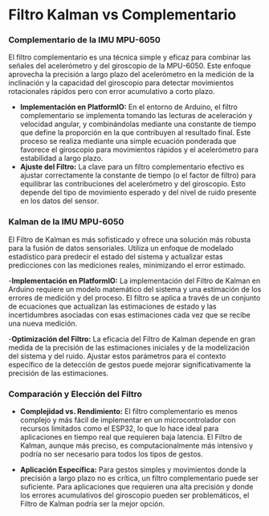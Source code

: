 # Filtro Kalman vs Complementario
### Complementario de la IMU MPU-6050

El filtro complementario es una técnica simple y eficaz para combinar las señales del acelerómetro y del giroscopio de la MPU-6050. Este enfoque aprovecha la precisión a largo plazo del acelerómetro en la medición de la inclinación y la capacidad del giroscopio para detectar movimientos rotacionales rápidos pero con error acumulativo a corto plazo.

- **Implementación en PlatformIO:** En el entorno de Arduino, el filtro complementario se implementa tomando las lecturas de aceleración y velocidad angular, y combinándolas mediante una constante de tiempo que define la proporción en la que contribuyen al resultado final. Este proceso se realiza mediante una simple ecuación ponderada que favorece el giroscopio para movimientos rápidos y el acelerómetro para estabilidad a largo plazo.
- **Ajuste del Filtro:** La clave para un filtro complementario efectivo es ajustar correctamente la constante de tiempo (o el factor de filtro) para equilibrar las contribuciones del acelerómetro y del giroscopio. Esto depende del tipo de movimiento esperado y del nivel de ruido presente en los datos del sensor.


### Kalman de la IMU MPU-6050

El Filtro de Kalman es más sofisticado y ofrece una solución más robusta para la fusión de datos sensoriales. Utiliza un enfoque de modelado estadístico para predecir el estado del sistema y actualizar estas predicciones con las mediciones reales, minimizando el error estimado.

-**Implementación en PlatformIO:** La implementación del Filtro de Kalman en Arduino requiere un modelo matemático del sistema y una estimación de los errores de medición y del proceso. El filtro se aplica a través de un conjunto de ecuaciones que actualizan las estimaciones de estado y las incertidumbres asociadas con esas estimaciones cada vez que se recibe una nueva medición.

-**Optimización del Filtro:** La eficacia del Filtro de Kalman depende en gran medida de la precisión de las estimaciones iniciales y de la modelización del sistema y del ruido. Ajustar estos parámetros para el contexto específico de la detección de gestos puede mejorar significativamente la precisión de las estimaciones.

### Comparación y Elección del Filtro


- **Complejidad vs. Rendimiento:** El filtro complementario es menos complejo y más fácil de implementar en un microcontrolador con recursos limitados como el ESP32, lo que lo hace ideal para aplicaciones en tiempo real que requieren baja latencia. El Filtro de Kalman, aunque más preciso, es computacionalmente más intensivo y podría no ser necesario para todos los tipos de gestos.

- **Aplicación Específica:** Para gestos simples y movimientos donde la precisión a largo plazo no es crítica, un filtro complementario puede ser suficiente. Para aplicaciones que requieren una alta precisión y donde los errores acumulativos del giroscopio pueden ser problemáticos, el Filtro de Kalman podría ser la mejor opción.
